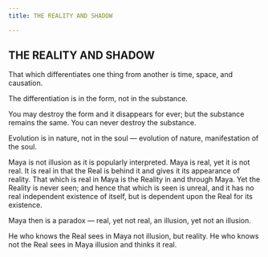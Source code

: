 ```yaml
---
title: THE REALITY AND SHADOW

---
```





  

## THE REALITY AND SHADOW

That which differentiates one thing from another is time, space, and
causation.

The differentiation is in the form, not in the substance.

You may destroy the form and it disappears for ever; but the substance
remains the same. You can never destroy the substance.

Evolution is in nature, not in the soul — evolution of nature,
manifestation of the soul.

Maya is not illusion as it is popularly interpreted. Maya is real, yet
it is not real. It is real in that the Real is behind it and gives it
its appearance of reality. That which is real in Maya is the Reality in
and through Maya. Yet the Reality is never seen; and hence that which is
seen is unreal, and it has no real independent existence of itself, but
is dependent upon the Real for its existence.

Maya then is a paradox — real, yet not real, an illusion, yet not an
illusion.

He who knows the Real sees in Maya not illusion, but reality. He who
knows not the Real sees in Maya illusion and thinks it real.


